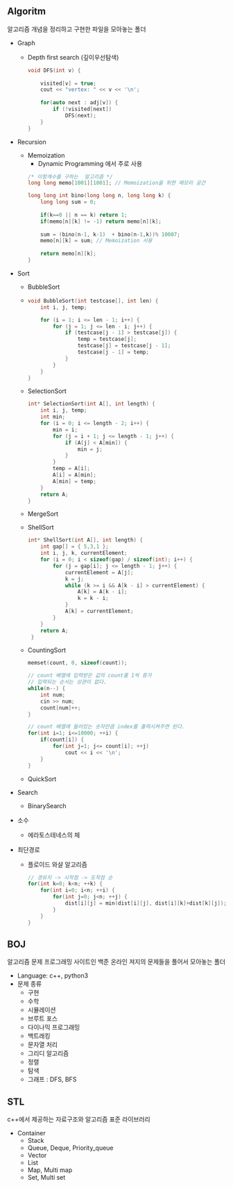 ## Algoritm

 알고리즘 개념을 정리하고 구현한 파일을 모아놓는 폴더

- Graph
    - Depth first search (깊이우선탐색)

        ```c
        void DFS(int v) {
            
            visited[v] = true; 
            cout << "vertex: " << v << '\n';
            
            for(auto next : adj[v]) {
                if (!visited[next])
                    DFS(next);
            }
        }
        ```

- Recursion
    - Memoization
        - Dynamic Programming 에서 주로 사용 
        ```c
        /* 이항계수를 구하는  알고리즘 */
        long long memo[1001][1001]; // Memoization을 위한 메모리 공간

        long long int bino(long long n, long long k) {
            long long sum = 0;
            
            if(k==0 || n == k) return 1;
            if(memo[n][k] != -1) return memo[n][k];
            
            sum = (bino(n-1, k-1)  + bino(n-1,k))% 10007;
            memo[n][k] = sum; // Memoization 사용
            
            return memo[n][k];
        }
        ```
        
- Sort
    - BubbleSort
    - 
        ```c
        void BubbleSort(int testcase[], int len) {
        	int i, j, temp;
        
        	for (i = 1; i <= len - 1; i++) {
        		for (j = 1; j <= len - i; j++) {
        			if (testcase[j - 1] > testcase[j]) {
        				temp = testcase[j];
        				testcase[j] = testcase[j - 1];
        				testcase[j - 1] = temp;
        			}
        		}
        	}
        }
        ```
        
    - SelectionSort
    
        ```c
        int* SelectionSort(int A[], int length) {
        	int i, j, temp;
        	int min;
        	for (i = 0; i <= length - 2; i++) {
        		min = i;
        		for (j = i + 1; j <= length - 1; j++) {
        			if (A[j] < A[min]) {
        				min = j;
        			}
        		}
        		temp = A[i];
        		A[i] = A[min];
        		A[min] = temp;
        	}
        	return A;
        }
        ```
    - MergeSort
    
    - ShellSort
    
        ```c
        int* ShellSort(int A[], int length) {
        	int gap[] = { 5,3,1 };
        	int i, j, k, currentElement;
        	for (i = 0; i < sizeof(gap) / sizeof(int); i++) {
        		for (j = gap[i]; j <= length - 1; j++) {
        			currentElement = A[j];
        			k = j;
        			while (k >= i && A[k - i] > currentElement) {
        				A[k] = A[k - i];
        				k = k - i;
        			}
        			A[k] = currentElement;
        		}
        	}
        	return A;
         }
        ```
    
    - CountingSort
    
        ```c
        memset(count, 0, sizeof(count));
        
        // count 배열에 입력받은 값의 count를 1씩 증가
        // 입력되는 순서는 상관이 없다.
        while(n--) {
            int num;
            cin >> num;
            count[num]++;
        }
        
        // count 배열에 들어있는 숫자만큼 index를 출력시켜주면 된다.
        for(int i=1; i<=10000; ++i) {
            if(count[i]) {
                for(int j=1; j<= count[i]; ++j) 
                    cout << i << '\n';
            }
        }
        ```
        
    - QuickSort
- Search
    - BinarySearch
- 소수
    - 에라토스테네스의 체 
- 최단경로
    - 플로이드 와샬 알고리즘
    
        ```c
        // 경유지 -> 시작점 -> 도착점 순
        for(int k=0; k<n; ++k) {
            for(int i=0; i<n; ++i) {
                for(int j=0; j<n; ++j) {
                    dist[i][j] = min(dist[i][j], dist[i][k]+dist[k][j]);
                }
            }
        }
        ```
    
## BOJ

  알고리즘 문제 프로그래밍 사이트인 백준 온라인 져지의 문제들을 풀어서 모아놓는 폴더
  
  - Language: c++, python3
  - 문제 종류   
    - 구현
    - 수학
    - 시뮬레이션
    - 브루트 포스
    - 다이나믹 프로그래밍
    - 백트래킹
    - 문자열 처리
    - 그리디 알고리즘
    - 정렬
    - 탐색
    - 그래프 : DFS, BFS

## STL
c++에서 제공하는 자료구조와 알고리즘 표준 라이브러리 

- Container
    - Stack
    - Queue, Deque, Priority_queue
    - Vector
    - List
    - Map, Multi map
    - Set, Multi set


